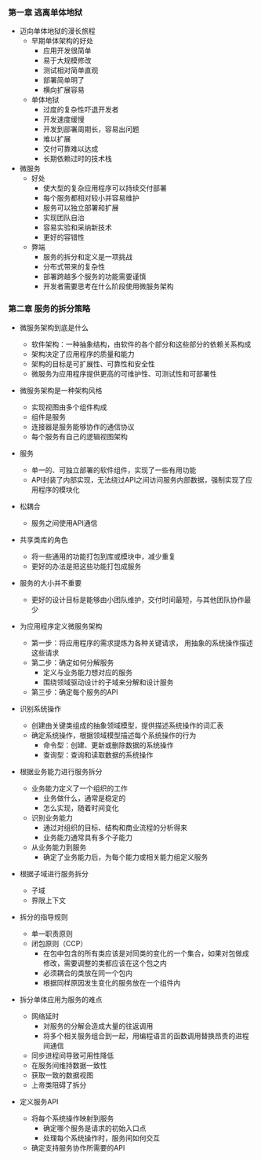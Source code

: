### 第一章 逃离单体地狱
* 迈向单体地狱的漫长旅程
  * 早期单体架构的好处
    * 应用开发很简单
    * 易于大规模修改
    * 测试相对简单直观
    * 部署简单明了
    * 横向扩展容易
  * 单体地狱
    * 过度的复杂性吓退开发者
    * 开发速度缓慢
    * 开发到部署周期长，容易出问题
    * 难以扩展
    * 交付可靠难以达成
    * 长期依赖过时的技术栈
* 微服务
  * 好处
    * 使大型的复杂应用程序可以持续交付部署
    * 每个服务都相对较小并容易维护
    * 服务可以独立部署和扩展
    * 实现团队自治
    * 容易实验和采纳新技术
    * 更好的容错性
  * 弊端
    * 服务的拆分和定义是一项挑战
    * 分布式带来的复杂性
    * 部署跨越多个服务的功能需要谨慎
    * 开发者需要思考在什么阶段使用微服务架构

### 第二章 服务的拆分策略
* 微服务架构到底是什么
  * 软件架构：一种抽象结构，由软件的各个部分和这些部分的依赖关系构成
  * 架构决定了应用程序的质量和能力
  * 架构的目标是可扩展性、可靠性和安全性
  * 微服务为应用程序提供更高的可维护性、可测试性和可部署性
* 微服务架构是一种架构风格
  * 实现视图由多个组件构成
  * 组件是服务
  * 连接器是服务能够协作的通信协议
  * 每个服务有自己的逻辑视图架构
* 服务
  * 单一的、可独立部署的软件组件，实现了一些有用功能
  * API封装了内部实现，无法绕过API之间访问服务内部数据，强制实现了应用程序的模块化
* 松耦合
  * 服务之间使用API通信
* 共享类库的角色
  * 将一些通用的功能打包到库或模块中，减少重复
  * 更好的办法是把这些功能打包成服务
* 服务的大小并不重要
  * 更好的设计目标是能够由小团队维护，交付时间最短，与其他团队协作最少
* 为应用程序定义微服务架构
  * 第一步：将应用程序的需求提炼为各种关键请求， 用抽象的系统操作描述这些请求
  * 第二步：确定如何分解服务
    * 定义与业务能力想对应的服务
    * 围绕领域驱动设计的子域来分解和设计服务
  * 第三步：确定每个服务的API
* 识别系统操作
  * 创建由关键类组成的抽象领域模型，提供描述系统操作的词汇表
  * 确定系统操作，根据领域模型描述每个系统操作的行为
    * 命令型：创建、更新或删除数据的系统操作
    * 查询型：查询和读取数据的系统操作
* 根据业务能力进行服务拆分
  * 业务能力定义了一个组织的工作
    * 业务做什么，通常是稳定的
    * 怎么实现，随着时间变化
  * 识别业务能力
    * 通过对组织的目标、结构和商业流程的分析得来
    * 业务能力通常具有多个子能力
  * 从业务能力到服务
    * 确定了业务能力后，为每个能力或相关能力组定义服务
* 根据子域进行服务拆分
  * 子域
  * 界限上下文
* 拆分的指导规则
  * 单一职责原则
  * 闭包原则（CCP）
    * 在包中包含的所有类应该是对同类的变化的一个集合，如果对包做成修改，需要调整的类都应该在这个包之内
    * 必须耦合的类放在同一个包内
    * 根据同样原因发生变化的服务放在一个组件内
* 拆分单体应用为服务的难点
  * 网络延时
    * 对服务的分解会造成大量的往返调用
    * 将多个相关服务组合到一起，用编程语言的函数调用替换昂贵的进程间通信
  * 同步进程间导致可用性降低
  * 在服务间维持数据一致性
  * 获取一致的数据视图
  * 上帝类阻碍了拆分

* 定义服务API
  * 将每个系统操作映射到服务
    * 确定哪个服务是请求的初始入口点
    * 处理每个系统操作时，服务间如何交互
  * 确定支持服务协作所需要的API